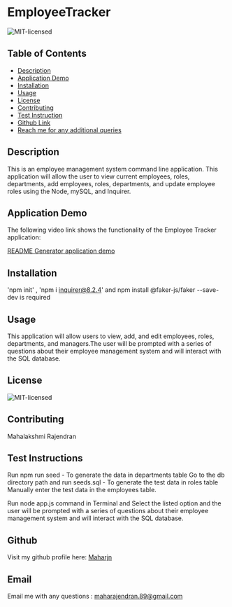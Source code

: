 # EmployeeTracker
![MIT-licensed](https://img.shields.io/badge/license-MIT-red)

## Table of Contents
* [Description](#description)
* [Application Demo](#application-demo)
* [Installation](#installation)
* [Usage](#usage)
* [License](#license)
* [Contributing](#contributing)
* [Test Instruction](#tests)
* [Github Link](#github)
* [Reach me for any additional queries](#email)

## Description
This is an employee management system command line application. This application will allow the user to view current employees, roles, departments, add employees, roles, departments, and update employee roles using the Node, mySQL, and Inquirer. 

## Application Demo
The following video link shows the functionality of the Employee Tracker application:

[README Generator application demo](./demo-video/)

## Installation
'npm init' , 'npm i inquirer@8.2.4' and npm install @faker-js/faker --save-dev is required

## Usage
 This application will allow users to view, add, and edit employees, roles, departments, and managers.The user will be prompted with a series of questions about their employee management system and will interact with the SQL database.

## License
![MIT-licensed](https://img.shields.io/badge/license-MIT-red)

## Contributing
 Mahalakshmi Rajendran

## Test Instructions
Run npm run seed - To generate the data in departments table
Go to the db directory path and run seeds.sql - To generate the test data in roles table
Manually enter the test data in the employees table.

Run node app.js command in Terminal and Select the listed option and the user will be prompted with a series of questions about their employee management system and will interact with the SQL database.


## Github
Visit my github profile here: [Maharjn](https://github.com/Maharjn)

## Email
Email me with any questions : maharajendran.89@gmail.com
